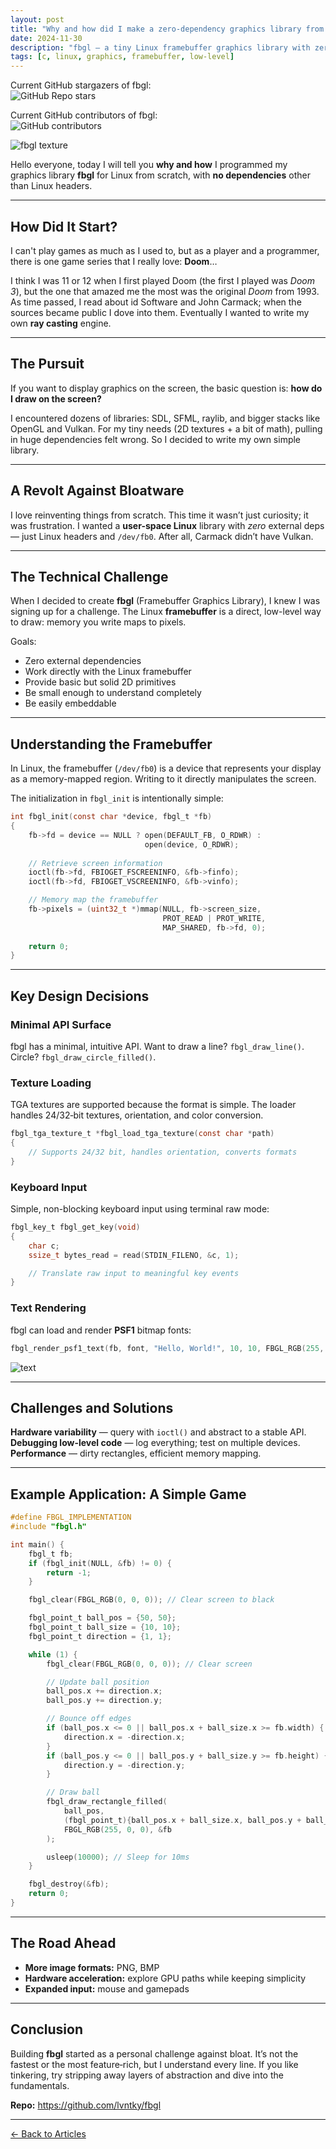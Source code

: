 ```yaml
---
layout: post
title: "Why and how did I make a zero-dependency graphics library from scratch"
date: 2024-11-30
description: "fbgl — a tiny Linux framebuffer graphics library with zero dependencies beyond system headers."
tags: [c, linux, graphics, framebuffer, low-level]
---
```


Current GitHub stargazers of fbgl:  
![GitHub Repo stars](https://img.shields.io/github/stars/lvntky/fbgl?style=flat-square)  

Current GitHub contributors of fbgl:  
![GitHub contributors](https://img.shields.io/github/contributors/lvntky/fbgl?style=flat-square)

![fbgl texture](https://github.com/lvntky/fbgl/blob/master/docs/texture.gif?raw=true)

Hello everyone, today I will tell you **why and how** I programmed my graphics library **fbgl** for Linux from scratch, with **no dependencies** other than Linux headers.

---

## How Did It Start?

I can't play games as much as I used to, but as a player and a programmer, there is one game series that I really love: **Doom**…

I think I was 11 or 12 when I first played Doom (the first I played was *Doom 3*), but the one that amazed me the most was the original *Doom* from 1993. As time passed, I read about id Software and John Carmack; when the sources became public I dove into them. Eventually I wanted to write my own **ray casting** engine.

---

## The Pursuit

If you want to display graphics on the screen, the basic question is: **how do I draw on the screen?**

I encountered dozens of libraries: SDL, SFML, raylib, and bigger stacks like OpenGL and Vulkan. For my tiny needs (2D textures + a bit of math), pulling in huge dependencies felt wrong. So I decided to write my own simple library.

---

## A Revolt Against Bloatware

I love reinventing things from scratch. This time it wasn’t just curiosity; it was frustration. I wanted a **user-space Linux** library with *zero* external deps — just Linux headers and `/dev/fb0`. After all, Carmack didn’t have Vulkan.

---

## The Technical Challenge

When I decided to create **fbgl** (Framebuffer Graphics Library), I knew I was signing up for a challenge. The Linux **framebuffer** is a direct, low-level way to draw: memory you write maps to pixels.

Goals:

- Zero external dependencies  
- Work directly with the Linux framebuffer  
- Provide basic but solid 2D primitives  
- Be small enough to understand completely  
- Be easily embeddable

---

## Understanding the Framebuffer

In Linux, the framebuffer (`/dev/fb0`) is a device that represents your display as a memory-mapped region. Writing to it directly manipulates the screen.

The initialization in `fbgl_init` is intentionally simple:

```c
int fbgl_init(const char *device, fbgl_t *fb)
{
    fb->fd = device == NULL ? open(DEFAULT_FB, O_RDWR) :
                              open(device, O_RDWR);
    
    // Retrieve screen information
    ioctl(fb->fd, FBIOGET_FSCREENINFO, &fb->finfo);
    ioctl(fb->fd, FBIOGET_VSCREENINFO, &fb->vinfo);

    // Memory map the framebuffer
    fb->pixels = (uint32_t *)mmap(NULL, fb->screen_size,
                                  PROT_READ | PROT_WRITE, 
                                  MAP_SHARED, fb->fd, 0);
    
    return 0;
}
```

---

## Key Design Decisions

### Minimal API Surface

fbgl has a minimal, intuitive API. Want to draw a line? `fbgl_draw_line()`. Circle? `fbgl_draw_circle_filled()`.

### Texture Loading

TGA textures are supported because the format is simple. The loader handles 24/32‑bit textures, orientation, and color conversion.

```c
fbgl_tga_texture_t *fbgl_load_tga_texture(const char *path)
{
    // Supports 24/32 bit, handles orientation, converts formats
}
```

### Keyboard Input

Simple, non-blocking keyboard input using terminal raw mode:

```c
fbgl_key_t fbgl_get_key(void)
{
    char c;
    ssize_t bytes_read = read(STDIN_FILENO, &c, 1);

    // Translate raw input to meaningful key events
}
```

### Text Rendering

fbgl can load and render **PSF1** bitmap fonts:

```c
fbgl_render_psf1_text(fb, font, "Hello, World!", 10, 10, FBGL_RGB(255, 255, 255));
```

![text](https://github.com/lvntky/fbgl/blob/master/docs/text.png?raw=true)

---

## Challenges and Solutions

**Hardware variability** — query with `ioctl()` and abstract to a stable API.  
**Debugging low-level code** — log everything; test on multiple devices.  
**Performance** — dirty rectangles, efficient memory mapping.

---

## Example Application: A Simple Game

```c
#define FBGL_IMPLEMENTATION
#include "fbgl.h"

int main() {
    fbgl_t fb;
    if (fbgl_init(NULL, &fb) != 0) {
        return -1;
    }

    fbgl_clear(FBGL_RGB(0, 0, 0)); // Clear screen to black

    fbgl_point_t ball_pos = {50, 50};
    fbgl_point_t ball_size = {10, 10};
    fbgl_point_t direction = {1, 1};

    while (1) {
        fbgl_clear(FBGL_RGB(0, 0, 0)); // Clear screen

        // Update ball position
        ball_pos.x += direction.x;
        ball_pos.y += direction.y;

        // Bounce off edges
        if (ball_pos.x <= 0 || ball_pos.x + ball_size.x >= fb.width) {
            direction.x = -direction.x;
        }
        if (ball_pos.y <= 0 || ball_pos.y + ball_size.y >= fb.height) {
            direction.y = -direction.y;
        }

        // Draw ball
        fbgl_draw_rectangle_filled(
            ball_pos,
            (fbgl_point_t){ball_pos.x + ball_size.x, ball_pos.y + ball_size.y},
            FBGL_RGB(255, 0, 0), &fb
        );

        usleep(10000); // Sleep for 10ms
    }

    fbgl_destroy(&fb);
    return 0;
}
```

---

## The Road Ahead

- **More image formats:** PNG, BMP  
- **Hardware acceleration:** explore GPU paths while keeping simplicity  
- **Expanded input:** mouse and gamepads

---

## Conclusion

Building **fbgl** started as a personal challenge against bloat. It’s not the fastest or the most feature‑rich, but I understand every line. If you like tinkering, try stripping away layers of abstraction and dive into the fundamentals.

**Repo:** https://github.com/lvntky/fbgl

---

[← Back to Articles](/)
